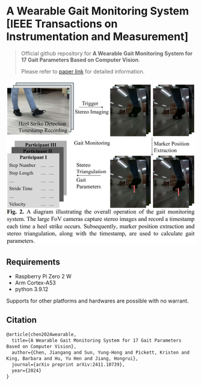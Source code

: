 # A Wearable Gait Monitoring System [IEEE Transactions on Instrumentation and Measurement]

> Official github repository for **A Wearable Gait Monitoring System for 17 Gait Parameters Based on Computer Vision**. 
> 
> Please refer to [paper link](https://arxiv.org/abs/2411.10739) for detailed information.
<img src="./Main figure.png"/>

## Requirements

- Raspberry Pi Zero 2 W
- Arm Cortex-A53
- python 3.9.12

Supports for other platforms and hardwares are possible with no warrant. 

## Citation
```
@article{chen2024wearable,
  title={A Wearable Gait Monitoring System for 17 Gait Parameters Based on Computer Vision},
  author={Chen, Jiangang and Sun, Yung-Hong and Pickett, Kristen and King, Barbara and Hu, Yu Hen and Jiang, Hongrui},
  journal={arXiv preprint arXiv:2411.10739},
  year={2024}
}
```
